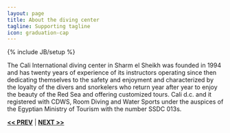 ```yaml
---
layout: page
title: About the diving center
tagline: Supporting tagline
icon: graduation-cap
---
```

{% include JB/setup %}

The Cali International diving center in Sharm el Sheikh was founded in 1994 and has twenty years of experience of its instructors operating since then dedicating themselves to the safety and enjoyment and characterized by the loyalty of the divers and snorkelers who return year after year to enjoy the beauty of the Red Sea and offering customized tours. Cali d.c. and it registered with CDWS, Room Diving and Water Sports under the auspices of the Egyptian Ministry of Tourism with the number SSDC 013s.

<a href="/#top" title="Home"><b><< PREV</b></a> &#124; <a href="/#top" title="Home"><b>NEXT >></b></a>
